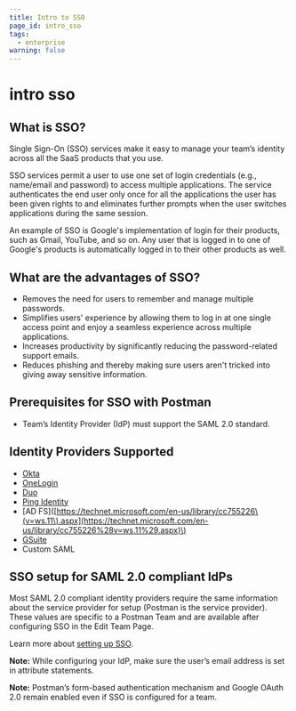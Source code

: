 ```yaml
---
title: Intro to SSO
page_id: intro_sso
tags:
  - enterprise
warning: false
---
```


# intro sso

## What is SSO?

Single Sign-On \(SSO\) services make it easy to manage your team’s identity across all the SaaS products that you use.

SSO services permit a user to use one set of login credentials \(e.g., name/email and password\) to access multiple applications. The service authenticates the end user only once for all the applications the user has been given rights to and eliminates further prompts when the user switches applications during the same session.

An example of SSO is Google's implementation of login for their products, such as Gmail, YouTube, and so on. Any user that is logged in to one of Google's products is automatically logged in to their other products as well.

## What are the advantages of SSO?

* Removes the need for users to remember and manage multiple passwords.
* Simplifies users' experience by allowing them to log in at one single access point and enjoy a seamless experience across multiple applications.
* Increases productivity by significantly reducing the password-related support emails.
* Reduces phishing and thereby making sure users aren't tricked into giving away sensitive information.

## Prerequisites for SSO with Postman

* Team’s Identity Provider \(IdP\) must support the SAML 2.0 standard.

## Identity Providers Supported

* [Okta](https://www.okta.com/)
* [OneLogin](https://www.onelogin.com/)
* [Duo](https://duo.com/)
* [Ping Identity](https://www.pingidentity.com/)
* \[AD FS\]\([https://technet.microsoft.com/en-us/library/cc755226\(v=ws.11\).aspx](https://technet.microsoft.com/en-us/library/cc755226%28v=ws.11%29.aspx)\)
* [GSuite](https://gsuite.google.com/products/admin/)
* Custom SAML

## SSO setup for SAML 2.0 compliant IdPs

Most SAML 2.0 compliant identity providers require the same information about the service provider for setup \(Postman is the service provider\). These values are specific to a Postman Team and are available after configuring SSO in the Edit Team Page.

Learn more about [setting up SSO](enterprise/sso/admin_sso.md).

**Note:** While configuring your IdP, make sure the user’s email address is set in attribute statements.

**Note:** Postman’s form-based authentication mechanism and Google OAuth 2.0 remain enabled even if SSO is configured for a team.

